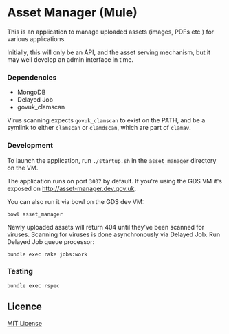 # Asset Manager (Mule)

This is an application to manage uploaded assets (images, PDFs etc.)
for various applications.

Initially, this will only be an API, and the asset serving mechanism,
but it may well develop an admin interface in time.

### Dependencies

- MongoDB
- Delayed Job
- govuk_clamscan

Virus scanning expects `govuk_clamscan` to exist on the PATH,
and be a symlink to either `clamscan` or `clamdscan`, which are
part of `clamav`.

### Development

To launch the application, run `./startup.sh` in the `asset_manager` directory on the VM.

The application runs on port `3037` by default. If you're using the GDS VM it's exposed on http://asset-manager.dev.gov.uk.

You can also run it via bowl on the GDS dev VM:

```
bowl asset_manager
```

Newly uploaded assets will return 404 until they've been scanned for viruses. Scanning for viruses is done asynchronously via Delayed Job. Run Delayed Job queue processor:

```
bundle exec rake jobs:work
```

### Testing

`bundle exec rspec`

## Licence

[MIT License](LICENCE)

